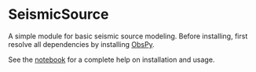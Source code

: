 # SeismicSource
A simple module for basic seismic source modeling.
Before installing, first resolve all dependencies by installing [ObsPy](https://github.com/obspy/obspy).

See the [notebook](wiki/README.ipynb) for a complete help on installation and usage.
